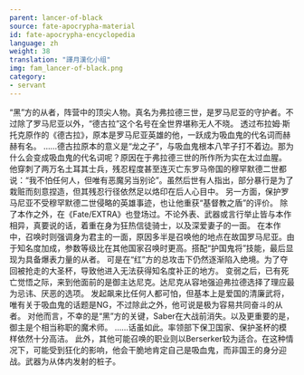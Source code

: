 ```yaml
---
parent: lancer-of-black
source: fate-apocrypha-material
id: fate-apocrypha-encyclopedia
language: zh
weight: 38
translation: "譯月漢化小组"
img: fam_lancer-of-black.png
category:
- servant
---
```


“黑”方的从者，阵营中的顶尖人物。真名为弗拉德三世，是罗马尼亚的守护者。不过除了罗马尼亚以外，“德古拉”这个名号在全世界堪称无人不晓。
透过布拉姆·斯托克原作的《德古拉》，原本是罗马尼亚英雄的他，一跃成为吸血鬼的代名词而赫赫有名。
……德古拉原本的意义是“龙之子”，与吸血鬼根本八竿子打不着边。那为什么会变成吸血鬼的代名词呢？原因在于弗拉德三世的所作所为实在太过血腥。
他穿刺了两万名土耳其士兵，残忍程度甚至连灭亡东罗马帝国的穆罕默德二世都说：“我不怕任何人，但唯有恶魔另当别论”。虽然后世有人指出，部分暴行是为了栽赃而刻意捏造，但其残忍行径依然足以烙印在后人心目中。
另一方面，保护罗马尼亚不受穆罕默德二世侵略的英雄事迹，也让他重获“基督教之盾”的评价。
除了本作之外，在《Fate/EXTRA》也登场过。不论外表、武器或言行举止皆与本作相异，真要说的话，着重在身为狂热信徒骑士，以及深爱妻子的一面。
在本作中，召唤时则强调身为君主的一面，原因多半是召唤他的地点在故国罗马尼亚。由于知名度加成，参数等级比在其他国家召唤时更高。搭配“护国鬼将”技能，最后显现为具备爆表力量的从者。
可是在“红”方的总攻击下仍然逐渐陷入绝境。为了夺回被抢走的大圣杯，导致他进入无法获得知名度补正的地方。
变弱之后，已有死亡觉悟之际，来到他面前的是御主达尼克。达尼克从容地强迫弗拉德选择了理应最为忌讳、厌恶的选项。
发起飙来比任何人都可怕，但基本上是爱国的清廉武将，唯有关于吸血鬼的话题是NG，不过除此之外，他可说是极为容易共同奋斗的从者。
对他而言，不幸的是“黑”方的关键，Saber在大战前消失。以及更重要的是，御主是个相当称职的魔术师。
……话虽如此。率领部下保卫国家、保护圣杯的模样依然十分高洁。
此外，其他可能召唤的职业则以Berserker较为适合。在这种情况下，可能受到狂化的影响，他会干脆地肯定自己是吸血鬼，而非国王的身分迎战。武器为从体内发射的桩子。
